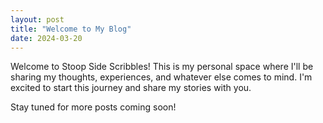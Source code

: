 ```yaml
---
layout: post
title: "Welcome to My Blog"
date: 2024-03-20
---
```


Welcome to Stoop Side Scribbles! This is my personal space where I'll be sharing my thoughts, experiences, and whatever else comes to mind. I'm excited to start this journey and share my stories with you.

Stay tuned for more posts coming soon!